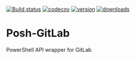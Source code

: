 [![Build status](https://ci.appveyor.com/api/github/webhook?id=pkxvy0o4xa2gl99h?svg=true)](https://ci.appveyor.com/project/UNTCAS/Posh-GitLab)
[![codecov](https://codecov.io/gh/UNT-CAS/Posh-GitLab/branch/master/graph/badge.svg)](https://codecov.io/gh/UNT-CAS/Posh-GitLab)
[![version](https://img.shields.io/powershellgallery/v/Posh-GitLab.svg)](https://www.powershellgallery.com/packages/Posh-GitLab)
[![downloads](https://img.shields.io/powershellgallery/dt/Posh-GitLab.svg?label=downloads)](https://www.powershellgallery.com/stats/packages/Posh-GitLab?groupby=Version)


# Posh-GitLab
PowerShell API wrapper for GitLab
